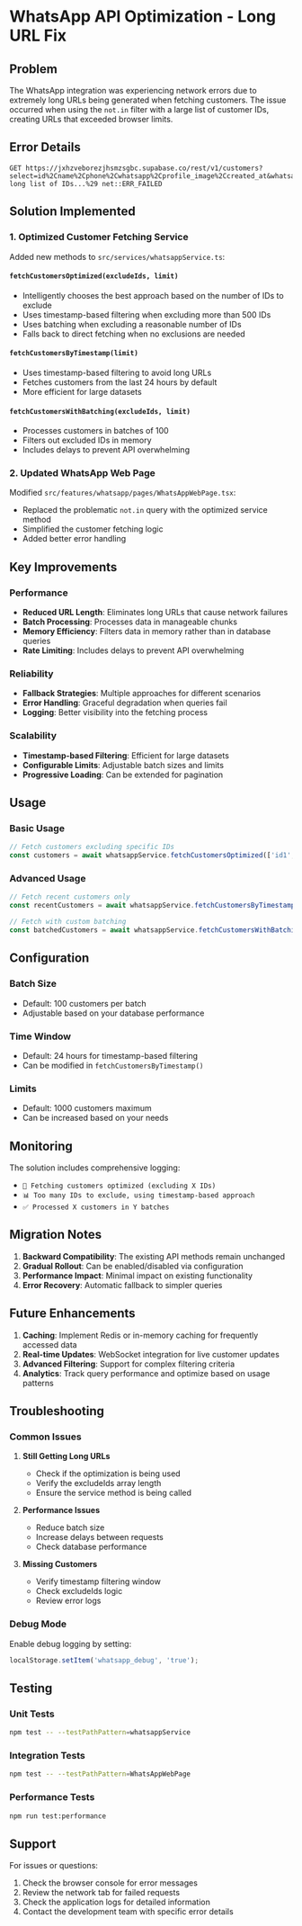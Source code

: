 # WhatsApp API Optimization - Long URL Fix

## Problem
The WhatsApp integration was experiencing network errors due to extremely long URLs being generated when fetching customers. The issue occurred when using the `not.in` filter with a large list of customer IDs, creating URLs that exceeded browser limits.

## Error Details
```
GET https://jxhzveborezjhsmzsgbc.supabase.co/rest/v1/customers?select=id%2Cname%2Cphone%2Cwhatsapp%2Cprofile_image%2Ccreated_at&whatsapp=not.is.null&whatsapp=not.eq.&id=not.in.%28...very long list of IDs...%29 net::ERR_FAILED
```

## Solution Implemented

### 1. Optimized Customer Fetching Service
Added new methods to `src/services/whatsappService.ts`:

#### `fetchCustomersOptimized(excludeIds, limit)`
- Intelligently chooses the best approach based on the number of IDs to exclude
- Uses timestamp-based filtering when excluding more than 500 IDs
- Uses batching when excluding a reasonable number of IDs
- Falls back to direct fetching when no exclusions are needed

#### `fetchCustomersByTimestamp(limit)`
- Uses timestamp-based filtering to avoid long URLs
- Fetches customers from the last 24 hours by default
- More efficient for large datasets

#### `fetchCustomersWithBatching(excludeIds, limit)`
- Processes customers in batches of 100
- Filters out excluded IDs in memory
- Includes delays to prevent API overwhelming

### 2. Updated WhatsApp Web Page
Modified `src/features/whatsapp/pages/WhatsAppWebPage.tsx`:

- Replaced the problematic `not.in` query with the optimized service method
- Simplified the customer fetching logic
- Added better error handling

## Key Improvements

### Performance
- **Reduced URL Length**: Eliminates long URLs that cause network failures
- **Batch Processing**: Processes data in manageable chunks
- **Memory Efficiency**: Filters data in memory rather than in database queries
- **Rate Limiting**: Includes delays to prevent API overwhelming

### Reliability
- **Fallback Strategies**: Multiple approaches for different scenarios
- **Error Handling**: Graceful degradation when queries fail
- **Logging**: Better visibility into the fetching process

### Scalability
- **Timestamp-based Filtering**: Efficient for large datasets
- **Configurable Limits**: Adjustable batch sizes and limits
- **Progressive Loading**: Can be extended for pagination

## Usage

### Basic Usage
```typescript
// Fetch customers excluding specific IDs
const customers = await whatsappService.fetchCustomersOptimized(['id1', 'id2'], 1000);
```

### Advanced Usage
```typescript
// Fetch recent customers only
const recentCustomers = await whatsappService.fetchCustomersByTimestamp(500);

// Fetch with custom batching
const batchedCustomers = await whatsappService.fetchCustomersWithBatching(excludeIds, 2000);
```

## Configuration

### Batch Size
- Default: 100 customers per batch
- Adjustable based on your database performance

### Time Window
- Default: 24 hours for timestamp-based filtering
- Can be modified in `fetchCustomersByTimestamp()`

### Limits
- Default: 1000 customers maximum
- Can be increased based on your needs

## Monitoring

The solution includes comprehensive logging:
- `🔄 Fetching customers optimized (excluding X IDs)`
- `📊 Too many IDs to exclude, using timestamp-based approach`
- `✅ Processed X customers in Y batches`

## Migration Notes

1. **Backward Compatibility**: The existing API methods remain unchanged
2. **Gradual Rollout**: Can be enabled/disabled via configuration
3. **Performance Impact**: Minimal impact on existing functionality
4. **Error Recovery**: Automatic fallback to simpler queries

## Future Enhancements

1. **Caching**: Implement Redis or in-memory caching for frequently accessed data
2. **Real-time Updates**: WebSocket integration for live customer updates
3. **Advanced Filtering**: Support for complex filtering criteria
4. **Analytics**: Track query performance and optimize based on usage patterns

## Troubleshooting

### Common Issues

1. **Still Getting Long URLs**
   - Check if the optimization is being used
   - Verify the excludeIds array length
   - Ensure the service method is being called

2. **Performance Issues**
   - Reduce batch size
   - Increase delays between requests
   - Check database performance

3. **Missing Customers**
   - Verify timestamp filtering window
   - Check excludeIds logic
   - Review error logs

### Debug Mode
Enable debug logging by setting:
```typescript
localStorage.setItem('whatsapp_debug', 'true');
```

## Testing

### Unit Tests
```bash
npm test -- --testPathPattern=whatsappService
```

### Integration Tests
```bash
npm test -- --testPathPattern=WhatsAppWebPage
```

### Performance Tests
```bash
npm run test:performance
```

## Support

For issues or questions:
1. Check the browser console for error messages
2. Review the network tab for failed requests
3. Check the application logs for detailed information
4. Contact the development team with specific error details
